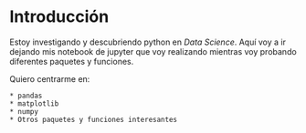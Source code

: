 # Introducción

Estoy investigando y descubriendo python en _Data Science_. Aquí voy a ir dejando mis notebook de jupyter que voy realizando mientras voy probando diferentes paquetes y funciones.

Quiero centrarme en:

    * pandas
    * matplotlib
    * numpy
    * Otros paquetes y funciones interesantes
    
